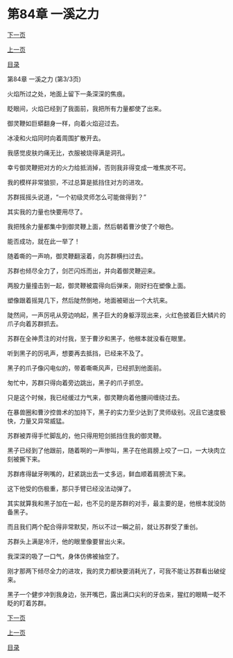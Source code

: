 <h1>第84章     一溪之力</h1>
            <div><p><a href="./252_%E7%AC%AC85%E7%AB%A0_%E6%88%92%E6%8C%87.md">下一页</a></p><p><a href="./250_%E7%AC%AC84%E7%AB%A0_%E4%B8%80%E6%BA%AA%E4%B9%8B%E5%8A%9B.md">上一页</a></p><p><a href="../">目录</a></p></div>
            <div><p>第84章     一溪之力 (第3/3页)</p><p>火焰所过之处，地面上留下一条深深的焦痕。</p><p>眨眼间，火焰已经到了我面前，我把所有力量都使了出来。</p><p>御灵鞭如巨蟒翻身一样，向着火焰迎过去。</p><p>冰凌和火焰同时向着周围扩散开去。</p><p>我感觉皮肤灼痛无比，衣服被烧得满是洞孔。</p><p>幸亏御灵鞭把对方的火力给抵消掉，否则我非得变成一堆焦炭不可。</p><p>我的模样非常狼狈，不过总算是抵挡住对方的进攻。</p><p>苏群摇摇头说道，“一个初级灵师怎么可能做得到？”</p><p>其实我的力量也快要用尽了。</p><p>我把残余力量都集中到御灵鞭上面，然后朝着曹汐使了个眼色。</p><p>能否成功，就在此一举了！</p><p>随着嘶的一声响，御灵鞭翻滚着，向苏群横扫过去。</p><p>苏群也倾尽全力了，剑芒闪烁而出，并向着御灵鞭迎来。</p><p>两股力量撞击到一起，御灵鞭被震得向后弹来，刚好扫在塑像上面。</p><p>塑像跟着摇晃几下，然后陡然倒地，地面被砸出一个大坑来。</p><p>陡然间，一声厉吼从旁边响起，黑子巨大的身躯浮现出来，火红色披着巨大鳞片的爪子向着苏群抓去。</p><p>苏群在全神贯注的对付我，至于曹汐和黑子，他根本就没看在眼里。</p><p>听到黑子的厉吼声，想要再去抵挡，已经来不及了。</p><p>黑子的爪子像闪电似的，带着嘶嘶风声，已经抓到他面前。</p><p>匆忙中，苏群只得向着旁边跳出，黑子的爪子抓空。</p><p>只是这个时候，我已经缓过力气来，御灵鞭向着他腰间缠绕过去。</p><p>在暴兽圈和曹汐控兽术的加持下，黑子的实力至少达到了灵师级别。况且它速度极快，力量又异常威猛。</p><p>苏群被弄得手忙脚乱的，他只得用短剑抵挡住我的御灵鞭。</p><p>黑子已经到了他跟前，随着啊的一声惨叫，黑子在他肩膀上咬了一口，一大块肉立刻被撕下来。</p><p>苏群疼得龇牙咧嘴的，赶紧跳出去一丈多远，鲜血顺着肩膀流下来。</p><p>这下他受的伤极重，那只手臂已经没法动弹了。</p><p>其实就算我和黑子加在一起，也不见的是苏群的对手，最主要的是，他根本就没防备黑子。</p><p>而且我们两个配合得非常默契，所以不过一瞬之前，就让苏群受了重创。</p><p>苏群头上满是冷汗，他的眼里像要冒出火来。</p><p>我深深的吸了一口气，身体仿佛被抽空了。</p><p>刚才那两下倾尽全力的进攻，我的灵力都快要消耗光了，可我不能让苏群看出破绽来。</p><p>黑子一个健步冲到我身边，张开嘴巴，露出满口尖利的牙齿来，猩红的眼睛一眨不眨的盯着苏群。</p></div>
            <div><p><a href="./252_%E7%AC%AC85%E7%AB%A0_%E6%88%92%E6%8C%87.md">下一页</a></p><p><a href="./250_%E7%AC%AC84%E7%AB%A0_%E4%B8%80%E6%BA%AA%E4%B9%8B%E5%8A%9B.md">上一页</a></p><p><a href="../">目录</a></p></div>